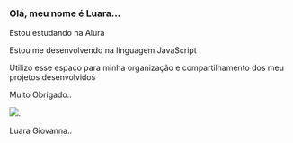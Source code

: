 ### Olá, meu nome é Luara...

Estou estudando na Alura

Estou me desenvolvendo na linguagem JavaScript

Utilizo esse espaço para minha organização e compartilhamento dos meu projetos desenvolvidos

Muito Obrigado..

![](https://media1.tenor.com/m/XfzE-D_tIvoAAAAC/elmo-shrug.gif).


Luara Giovanna..
